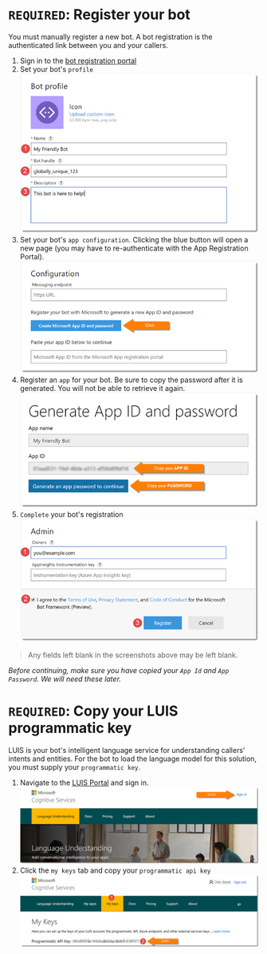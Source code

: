 # `REQUIRED`: Register your bot

You must manually register a new bot. A bot registration is the authenticated link between you and your callers.

1. Sign in to the [bot registration portal](https://dev.botframework.com/bots/new)
1. Set your bot's `profile`  
![screenshot][1]
1. Set your bot's `app configuration`. Clicking the blue button will open a new page (you may have to re-authenticate with the App Registration Portal).  
![screenshot][2]
1. Register an `app` for your bot. Be sure to copy the password after it is generated. You will not be able to retrieve it again.  
![screenshot][3]
1. `Complete` your bot's registration  
![screenshot][4]

> Any fields left blank in the screenshots above may be left blank.

*Before continuing, make sure you have copied your `App Id` and `App Password`. We will need these later.*

# `REQUIRED`: Copy your LUIS programmatic key
LUIS is your bot's intelligent language service for understanding callers' intents and entities. For the bot to load the language model for this solution, you must supply your `programmatic key`.

1. Navigate to the [LUIS Portal](https://www.luis.ai/home/keys) and sign in.
![screenshot][5]
1. Click the `my keys` tab and copy your `programmatic api key`
![screenshot][6]


[1]: ../../assets/create-bot-01.png
[2]: ../../assets/create-bot-02.png
[3]: ../../assets/create-bot-03.png
[4]: ../../assets/create-bot-04.png
[5]: ../../assets/luis-key-01.png
[6]: ../../assets/luis-key-02.png